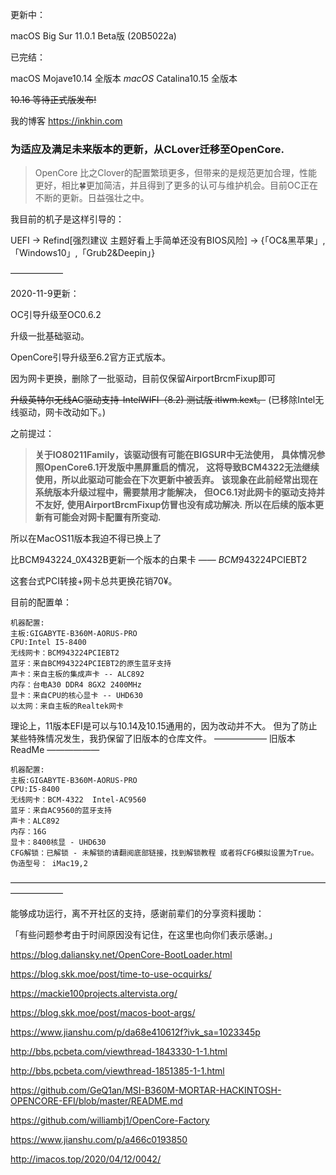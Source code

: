 更新中：

macOS Big Sur 11.0.1 Beta版 (20B5022a)

已完结：

macOS Mojave10.14 全版本
*macOS* Catalina10.15 全版本

~~10.16 等待正式版发布!~~

我的博客 https://inkhin.com
### 为适应及满足未来版本的更新，从CLover迁移至OpenCore.

> OpenCore 比之Clover的配置繁琐更多，但带来的是规范更加合理，性能更好，相比🍀更加简洁，并且得到了更多的认可与维护机会。目前OC正在不断的更新。日益强壮之中。

我目前的机子是这样引导的：

UEFI  ->   Refind[强烈建议 主题好看上手简单还没有BIOS风险] -> {「OC&黑苹果」,「Windows10」,「Grub2&Deepin」}



——————

2020-11-9更新：

OC引导升级至OC0.6.2

升级一批基础驱动。

OpenCore引导升级至6.2官方正式版本。

因为网卡更换，删除了一批驱动，目前仅保留AirportBrcmFixup即可

~~升级英特尔无线AC驱动支持-IntelWIFI（8.2) 测试版  itlwm.kext。~~ (已移除Intel无线驱动，网卡改动如下。)

之前提过：

> **关于IO80211Family，该驱动很有可能在BIGSUR中无法使用，**
> **具体情况参照OpenCore6.1开发版中黑屏重启的情况，**
> **这将导致BCM4322无法继续使用，所以此驱动可能会在下次更新中被丢弃。**
> **该现象在此前经常出现在系统版本升级过程中，需要禁用才能解决，**
> **但OC6.1对此网卡的驱动支持并不友好,**
> **使用AirportBrcmFixup仿冒也没有成功解决.**
> **所以在后续的版本更新有可能会对网卡配置有所变动.**

所以在MacOS11版本我迫不得已换上了

比BCM943224_0X432B更新一个版本的白果卡 —— *BCM*943224PCIEBT2

这套台式PCI转接+网卡总共更换花销70¥。

目前的配置单：

```
机器配置:
主板:GIGABYTE-B360M-AORUS-PRO
CPU:Intel I5-8400
无线网卡：BCM943224PCIEBT2
蓝牙：来自BCM943224PCIEBT2的原生蓝牙支持 
声卡：来自主板的集成声卡 -- ALC892
内存：台电A30 DDR4 8GX2 2400MHz
显卡：来自CPU的核心显卡 -- UHD630
以太网：来自主板的Realtek网卡
```


理论上，11版本EFI是可以与10.14及10.15通用的，因为改动并不大。
但为了防止某些特殊情况发生，我扔保留了旧版本的仓库文件。
——————
旧版本ReadMe
——————

```
机器配置:
主板:GIGABYTE-B360M-AORUS-PRO
CPU:I5-8400
无线网卡：BCM-4322  Intel-AC9560 
蓝牙：来自AC9560的蓝牙支持 
声卡：ALC892
内存：16G
显卡：8400核显 - UHD630
CFG解锁：已解锁 - 未解锁的请翻阅底部链接，找到解锁教程 或者将CFG模拟设置为True。
伪造型号： iMac19,2
```

——————————————————————————————————————————


能够成功运行，离不开社区的支持，感谢前辈们的分享资料援助：

「有些问题参考由于时间原因没有记住，在这里也向你们表示感谢。」

https://blog.daliansky.net/OpenCore-BootLoader.html

https://blog.skk.moe/post/time-to-use-ocquirks/

https://mackie100projects.altervista.org/

https://blog.skk.moe/post/macos-boot-args/

https://www.jianshu.com/p/da68e410612f?ivk_sa=1023345p

http://bbs.pcbeta.com/viewthread-1843330-1-1.html

http://bbs.pcbeta.com/viewthread-1851385-1-1.html

https://github.com/GeQ1an/MSI-B360M-MORTAR-HACKINTOSH-OPENCORE-EFI/blob/master/README.md

https://github.com/williambj1/OpenCore-Factory

https://www.jianshu.com/p/a466c0193850

http://imacos.top/2020/04/12/0042/
